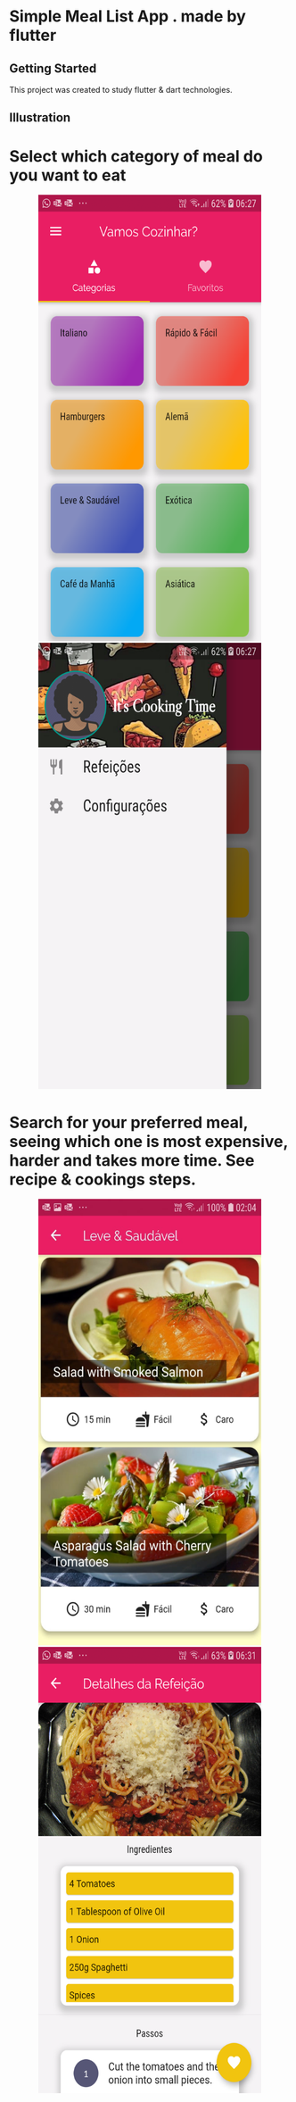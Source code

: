 # Simple Meal List App . made by flutter

## Getting Started

This project was created to study flutter & dart technologies.

## Illustration 

<h1> Select which category of meal do you want to eat </h1>
<p align="center">
    <img src="https://raw.githubusercontent.com/BrendonHenrique/MealsList/master/screenshots/flutter_01.png" width="400" height="800"> 
    <img src="https://raw.githubusercontent.com/BrendonHenrique/MealsList/master/screenshots/flutter_02.png" width="400" height="800"> 
</p>

<h1> Search for your preferred meal, seeing which one is most expensive, harder and takes more time. See recipe & cookings steps. </h1>
<p align="center">
    <img src="https://raw.githubusercontent.com/BrendonHenrique/MealsList/master/screenshots/ss1.jpeg" width="400" height="800">
    <img src="https://raw.githubusercontent.com/BrendonHenrique/MealsList/master/screenshots/flutter_03.png" width="400" height="800">
</p>


